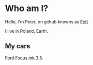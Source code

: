 # Who am I?
Hello, I'm Peter, on github knowns as [Feft](https://github.com/Feft)

I live in Poland, Earth. 

## My cars
[Ford Focus mk 3.5](https://www.autocentrum.pl/oceny/ford/focus/iii/hatchback-5d-facelifting/silnik-benzynowy-1.5-ecoboost-150km-2014-2018/). 
